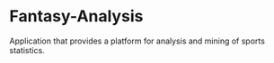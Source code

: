 Fantasy-Analysis
================

Application that provides a platform for analysis and mining of sports statistics.
